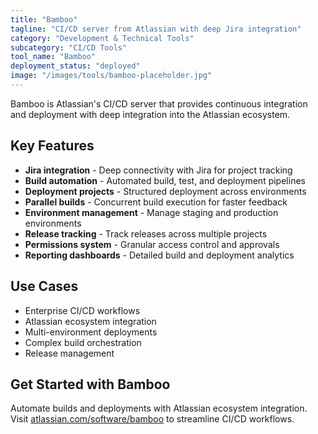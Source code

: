 ```yaml
---
title: "Bamboo"
tagline: "CI/CD server from Atlassian with deep Jira integration"
category: "Development & Technical Tools"
subcategory: "CI/CD Tools"
tool_name: "Bamboo"
deployment_status: "deployed"
image: "/images/tools/bamboo-placeholder.jpg"
---
```

Bamboo is Atlassian's CI/CD server that provides continuous integration and deployment with deep integration into the Atlassian ecosystem.

## Key Features

- **Jira integration** - Deep connectivity with Jira for project tracking
- **Build automation** - Automated build, test, and deployment pipelines
- **Deployment projects** - Structured deployment across environments
- **Parallel builds** - Concurrent build execution for faster feedback
- **Environment management** - Manage staging and production environments
- **Release tracking** - Track releases across multiple projects
- **Permissions system** - Granular access control and approvals
- **Reporting dashboards** - Detailed build and deployment analytics

## Use Cases

- Enterprise CI/CD workflows
- Atlassian ecosystem integration
- Multi-environment deployments
- Complex build orchestration
- Release management

## Get Started with Bamboo

Automate builds and deployments with Atlassian ecosystem integration. Visit [atlassian.com/software/bamboo](https://atlassian.com/software/bamboo) to streamline CI/CD workflows.